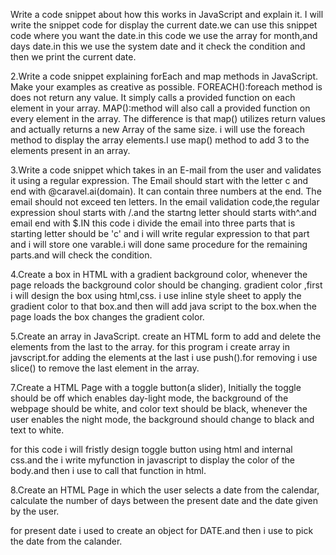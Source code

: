 Write a code snippet about how this works in JavaScript and explain it.
 I will write the snippet code for display the current date.we can use this snippet code where you want the date.in this code we use the array for month,and days date.in this we use the system date and it check the condition and then we print the current date.

2.Write a code snippet explaining forEach and map methods in JavaScript. Make your examples as creative as possible.
  FOREACH():foreach method is does not return any value. It simply calls a provided function on each element in your array.
  MAP():method will also call a provided function on every element in the array. The difference is that map() utilizes return values and actually returns a new Array of the same size.
  i will use the foreach method to display the array elements.I use map() method to add 3 to the elements present in an array.
  
  3.Write a code snippet which takes in an E-mail from the user and validates it using a regular expression. The Email should start with the letter c and end with @caravel.ai(domain). It can contain three numbers at the end. The email should not exceed ten letters.
    In the email validation code,the regular expression shoul starts with /\.and the startng letter should starts with^.and email end with $.IN this code i divide the email into three parts that is starting letter should be 'c' and i will write regular expression to that part and i will store one varable.i will done same procedure for the remaining parts.and will check the condition.
    
    
 4.Create a box in HTML with a gradient background color, whenever the page reloads the background color should be changing.
   gradient color ,first i will design the box using html,css. i use inline style sheet to apply the gradient color to that box.and then will add java script to the box.when the page loads the box changes the gradient color.
   
   
   5.Create an array in JavaScript. create an HTML form to add and delete the elements from the last to the array.
   for this program i  create array in javscript.for adding the elements at the last i use push().for removing i use slice() to remove the last element in the array.
   
   7.Create a HTML Page with a toggle button(a slider), Initially the toggle should be off which enables day-light mode, the background of the webpage should be white, and color text should be black, whenever the user enables the night mode, the background should change to black and text to white.
   
   
   for this code i will fristly design toggle button using html and internal css.and the i write myfunction in javascript to display the color of the body.and then i use to call that function in html.
   
   8.Create an HTML Page in which the user selects a date from the calendar, calculate the number of days between the present date and the date given by the user.
   
   for present date i used to create an object for DATE.and then i use to pick the date from the calander.
   
   
   
   
